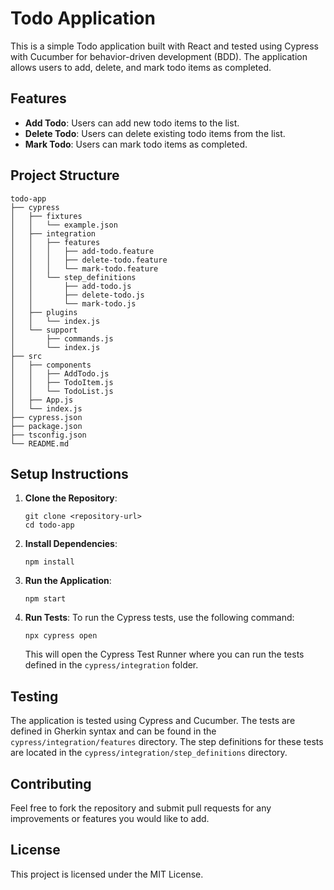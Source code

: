 # Todo Application

This is a simple Todo application built with React and tested using Cypress with Cucumber for behavior-driven development (BDD). The application allows users to add, delete, and mark todo items as completed.

## Features

- **Add Todo**: Users can add new todo items to the list.
- **Delete Todo**: Users can delete existing todo items from the list.
- **Mark Todo**: Users can mark todo items as completed.

## Project Structure

```
todo-app
├── cypress
│   ├── fixtures
│   │   └── example.json
│   ├── integration
│   │   ├── features
│   │   │   ├── add-todo.feature
│   │   │   ├── delete-todo.feature
│   │   │   └── mark-todo.feature
│   │   └── step_definitions
│   │       ├── add-todo.js
│   │       ├── delete-todo.js
│   │       └── mark-todo.js
│   ├── plugins
│   │   └── index.js
│   └── support
│       ├── commands.js
│       └── index.js
├── src
│   ├── components
│   │   ├── AddTodo.js
│   │   ├── TodoItem.js
│   │   └── TodoList.js
│   ├── App.js
│   └── index.js
├── cypress.json
├── package.json
├── tsconfig.json
└── README.md
```

## Setup Instructions

1. **Clone the Repository**:
   ```
   git clone <repository-url>
   cd todo-app
   ```

2. **Install Dependencies**:
   ```
   npm install
   ```

3. **Run the Application**:
   ```
   npm start
   ```

4. **Run Tests**:
   To run the Cypress tests, use the following command:
   ```
   npx cypress open
   ```
   This will open the Cypress Test Runner where you can run the tests defined in the `cypress/integration` folder.

## Testing

The application is tested using Cypress and Cucumber. The tests are defined in Gherkin syntax and can be found in the `cypress/integration/features` directory. The step definitions for these tests are located in the `cypress/integration/step_definitions` directory.

## Contributing

Feel free to fork the repository and submit pull requests for any improvements or features you would like to add.

## License

This project is licensed under the MIT License.